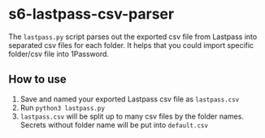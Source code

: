 # s6-lastpass-csv-parser

The `lastpass.py` script parses out the exported csv file from Lastpass into separated csv files for
each folder. It helps that you could import specific folder/csv file into 1Password.

## How to use
1. Save and named your exported Lastpass csv file as `lastpass.csv`
2. Run `python3 lastpass.py`
3. `lastpass.csv` will be split up to many csv files by the folder names. Secrets without folder name will be put into `default.csv`